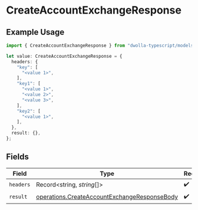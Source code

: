 # CreateAccountExchangeResponse

## Example Usage

```typescript
import { CreateAccountExchangeResponse } from "dwolla-typescript/models/operations";

let value: CreateAccountExchangeResponse = {
  headers: {
    "key": [
      "<value 1>",
    ],
    "key1": [
      "<value 1>",
      "<value 2>",
      "<value 3>",
    ],
    "key2": [
      "<value 1>",
    ],
  },
  result: {},
};
```

## Fields

| Field                                                                                                        | Type                                                                                                         | Required                                                                                                     | Description                                                                                                  |
| ------------------------------------------------------------------------------------------------------------ | ------------------------------------------------------------------------------------------------------------ | ------------------------------------------------------------------------------------------------------------ | ------------------------------------------------------------------------------------------------------------ |
| `headers`                                                                                                    | Record<string, *string*[]>                                                                                   | :heavy_check_mark:                                                                                           | N/A                                                                                                          |
| `result`                                                                                                     | [operations.CreateAccountExchangeResponseBody](../../models/operations/createaccountexchangeresponsebody.md) | :heavy_check_mark:                                                                                           | N/A                                                                                                          |